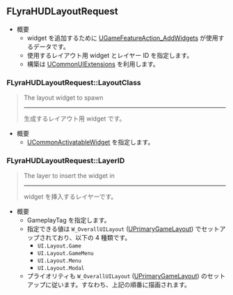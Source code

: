 ## FLyraHUDLayoutRequest

* 概要
	* widget を追加するために [UGameFeatureAction_AddWidgets] が使用するデータです。
	* 使用するレイアウト用 widget とレイヤー ID を指定します。
	* 構築は [UCommonUIExtensions] を利用します。

### FLyraHUDLayoutRequest::LayoutClass

> The layout widget to spawn
> 
> ----
> 生成するレイアウト用 widget です。

* 概要
	* [UCommonActivatableWidget] を指定します。

### FLyraHUDLayoutRequest::LayerID

> The layer to insert the widget in
> 
> ----
> widget を挿入するレイヤーです。

* 概要
	* GameplayTag を指定します。
	* 指定できる値は `W_OverallUILayout` ([UPrimaryGameLayout]) でセットアップされており、以下の 4 種類です。
		* `UI.Layout.Game`
		* `UI.Layout.GameMenu`
		* `UI.Layout.Menu`
		* `UI.Layout.Modal`
	* プライオリティも `W_OverallUILayout` ([UPrimaryGameLayout]) のセットアップに従います。すなわち、上記の順番に描画されます。


<!--- ページ内のリンク --->

<!--- 自前の画像へのリンク --->

<!--- generated --->
[UGameFeatureAction_AddWidgets]: ../../Lyra/GameFeature/UGameFeatureAction_AddWidgets.md#ugamefeatureaction_addwidgets
[UCommonUIExtensions]: ../../Plugin/CommonGame/UCommonUIExtensions.md#ucommonuiextensions
[UPrimaryGameLayout]: ../../Plugin/CommonGame/UPrimaryGameLayout.md#uprimarygamelayout
[UCommonActivatableWidget]: ../../Plugin/CommonUI/UCommonActivatableWidget.md#ucommonactivatablewidget

